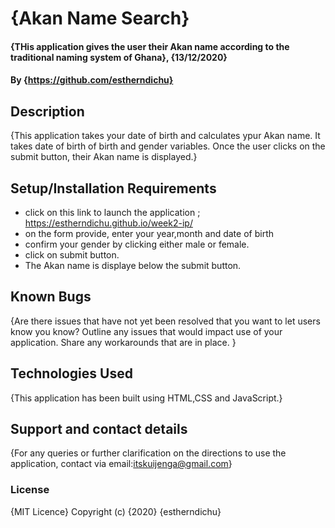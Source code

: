 # {Akan Name Search}
#### {THis application gives the user their Akan name according to the traditional naming system of Ghana}, {13/12/2020}
#### By {https://github.com/estherndichu}
## Description
{This application takes your date of birth and calculates  ypur Akan name. It takes date of birth of birth and gender variables. Once the user clicks on the submit button, their Akan name is displayed.}
## Setup/Installation Requirements
* click on this link to launch the application ; https://estherndichu.github.io/week2-ip/
* on the form provide, enter your year,month and date of birth
* confirm your gender by clicking either male or female.
* click on submit button.
* The Akan name is displaye below the submit button.
## Known Bugs
{Are there issues that have not yet been resolved that you want to let users know you know? Outline any issues that would impact use of your application. Share any workarounds that are in place. }
## Technologies Used
{This application has been built using HTML,CSS and JavaScript.}
## Support and contact details
{For any queries or further clarification on the directions to use the application, contact via email:itskuijenga@gmail.com}
### License
{MIT Licence}
Copyright (c) {2020} {estherndichu}
  